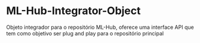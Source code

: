# ML-Hub-Integrator-Object
Objeto integrador para o repositório ML-Hub, oferece uma interface API que tem como objetivo ser plug and play para o repositório principal
